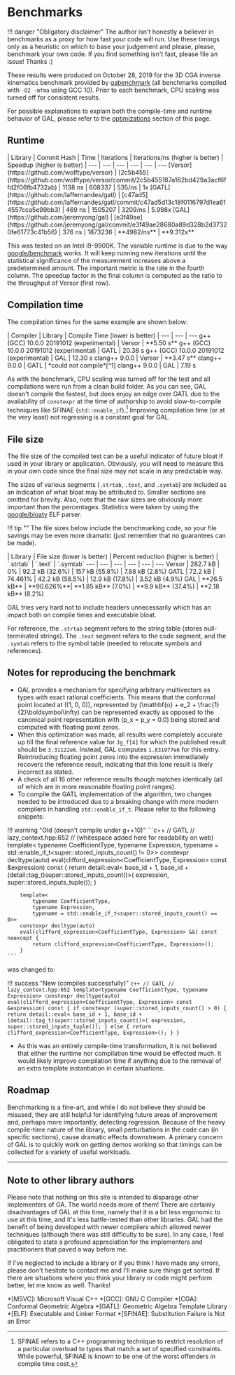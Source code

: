 # Benchmarks

!!! danger "Obligatory disclaimer"
    The author isn't honestly a believer in benchmarks as a proxy for how fast *your* code will run. Use these timings only as a heuristic on which to base your judgement and please, please, benchmark your own code. If you find something isn't fast, please file an issue! Thanks :)

These results were produced on October 28, 2019 for the 3D CGA inverse kinematics benchmark provided by [gabenchmark](https://github.com/ga-developers/ga-benchmark/blob/master/AlgorithmInverseKinematics.cpp) (all benchmarks compiled with `-O2 -mfma` using GCC 10). Prior to each benchmark, CPU scaling was turned off for consistent results.

For possible explanations to explain both the compile-time and runtime behavior of GAL, please refer to the [optimizations](optimizations.md) section of this page.

## Runtime

<div class="benchmarks" markdown="1">
| Library | Commit Hash | Time | Iterations | Iterations/ns (higher is better) | Speedup (higher is better) |
--- | --- | --- | --- | --- | ---
[Versor](https://github.com/wolftype/versor) | [2c5b455](https://github.com/wolftype/versor/commit/2c5b455187a162bd429a3acf6ffd2f06fb4732ab) | 1138 ns | 608337 | 535/ns | 1x
[GATL](https://github.com/laffernandes/gatl) | [c47ad5](https://github.com/laffernandes/gatl/commit/c47ad5d13c18f0116797d1ea614557cca5e99bb3) | 469 ns | 1505207 | 3209/ns | 5.998x
[GAL](https://github.com/jeremyong/gal) | [e3f49ae](https://github.com/jeremyong/gal/commit/e3f49ae28680a89d328b2d37320fe61773c41b56) | 376 ns | 1873236 | **4982/ns** | **9.312x**
</div>

This was tested on an Intel i9-9900K. The variable runtime is due to the way [google/benchmark](https://github.com/google/benchmark) works. It will keep running new iterations until the statistical significance of the measurement increases above a predetermined amount. The important metric is the rate in the fourth column. The speedup factor in the final column is computed as the ratio to the throughput of Versor (first row).

## Compilation time

The compilation times for the same example are shown below:

<div class="benchmarks2" markdown="1">
| Compiler | Library | Compile Time (lower is better) |
--- | --- | ---
g++ (GCC) 10.0.0 20191012 (experimental) | Versor | **5.50 s**
g++ (GCC) 10.0.0 20191012 (experimental) | GATL | 20.38 s
g++ (GCC) 10.0.0 20191012 (experimental) | GAL | 12.30 s
clang++ 9.0.0 | Versor | **3.47 s**
clang++ 9.0.0 | GATL | *could not compile*[^1]
clang++ 9.0.0 | GAL | 7.19 s
</div>

As with the benchmark, CPU scaling was turned off for the test and all compilations were run from a clean build folder. As you can see, GAL doesn't compile the fastest, but does enjoy an edge over GATL due to the availability of `constexpr` at the time of authorship to avoid slow-to-compile techniques like SFINAE (`std::enable_if`).[^2] Improving compilation time (or at the very least) not regressing is a constant goal for GAL.

## File size

The file size of the compiled test can be a useful indicator of future bloat if used in your library or application. Obviously, you will need to measure this in your own code since the final size may not scale in any predictable way.

The sizes of various segments (`.strtab`, `.text`, and `.symtab`) are included as an indication of what bloat may be attributed to. Smaller sections are omitted for brevity. Also, note that the raw sizes are obviously more important than the percentages. Statistics were taken by using the [google/bloaty](https://github.com/google/bloaty) ELF parser.

!!! tip ""
    The file sizes below include the benchmarking code, so your file savings may be even more dramatic (just remember that no guarantees can be made).

<div class="benchmarks" markdown="1">
| Library | File size (lower is better) | Percent reduction (higher is better) | `.strtab` | `.text` | `.symtab`
--- | --- | --- | --- | --- | ---
Versor | 282.7 kB | 0% | 92.2 kB (32.6%) | 157 kB (55.8%) | 7.88 kB (2.8%)
GATL | 72.2 kB | 74.461% | 42.2 kB (58.5%) | 12.9 kB (17.8%) | 3.52 kB (4.9%)
GAL | **26.5 kB** | **90.626%**| **1.85 kB** (7.0%) | **9.9 kB** (37.4%) | **2.18 kB** (8.2%)
</div>

GAL tries very hard not to include headers unnecessarily which has an impact both on compile times and executable bloat.

For reference, the `.strtab` segment refers to the string table (stores null-terminated strings). The `.text` segment refers to the code segment, and the `.symtab` refers to the symbol table (needed to relocate symbols and references).

## Notes for reproducing the benchmark

* GAL provides a mechanism for specifying arbitrary multivectors as types with exact rational coefficients. This means that the conformal point located at \((1, 0, 0)\), represented by \(\mathbf{o} + e_2 + \frac{1}{2}\boldsymbol\infty\) can be represented exactly as opposed to the canonical point representation with \(p_x = p_y = 0.0\) being stored and computed with floating point zeros.
* When this optimization was made, all results were completely accurate up till the final reference value for `Jg_f[4]` for which the published result should be `3.31122e6`. Instead, GAL computes `1.831977e6` for this entry. Reintroducing floating point zeros into the expression immediately recovers the reference result, indicating that this lone result is likely incorrect as stated.
* A check of all 16 other reference results though matches identically (all of which are in more reasonable floating point ranges).
* To compile the GATL implementation of the algorithm, two changes needed to be introduced due to a breaking change with more modern compilers in handling `std::enable_if_t`. Please refer to the following snippets:

!!! warning "Old (doesn't compile under g++10)"
    ```c++
        // GATL
        // lazy_context.hpp:652
        // (whitespace added here for readability on web)
        template<
            typename CoefficientType,
            typename Expression,
            typename = std::enable_if_t<super::stored_inputs_count() != 0>>
        constexpr decltype(auto)
        eval(clifford_expression<CoefficientType, Expression> const &expression) const {
            return detail::eval<
                base_id + 1,
                base_id + (detail::tag_t)super::stored_inputs_count()>(
                    expression, super::stored_inputs_tuple());
        }

        template<
            typename CoefficientType,
            typename Expression,
            typename = std::enable_if_t<super::stored_inputs_count() == 0>>
        constexpr decltype(auto)
        eval(clifford_expression<CoefficientType, Expression> &&) const noexcept {
            return clifford_expression<CoefficientType, Expression>();
        }
    ```

was changed to:

!!! success "New (compiles successfully)"
    ```c++
        // GATL
        // lazy_context.hpp:652
        template<typename CoefficientType, typename Expression>
        constexpr decltype(auto)
        eval(clifford_expression<CoefficientType, Expression> const &expression) const {
            if constexpr (super::stored_inputs_count() > 0)
            {
                return detail::eval<
                    base_id + 1,
                    base_id + (detail::tag_t)super::stored_inputs_count()>(
                        expression, super::stored_inputs_tuple());
            }
            else
            {
                return clifford_expression<CoefficientType, Expression>();
            }
        }
    ```

* As this was an entirely compile-time transformation, it is not believed that either the runtime nor compilation time would be effected much. It would likely improve compilation time if anything due to the removal of an extra template instantiation in certain situations.

## Roadmap

Benchmarking is a fine-art, and while I do not believe they should be misused, they are still helpful for identifying future areas of improvement and, perhaps more importantly, detecting regression. Because of the heavy compile-time nature of the library, small perturbations in the code can (in specific sections), cause dramatic effects downstream. A primary concern of GAL is to quickly work on getting demos working so that timings can be collected for a variety of useful workloads.

***

## Note to other library authors

Please note that nothing on this site is intended to disparage other implementers of GA. The world needs more of them! There are certainly disadvantages of GAL at this time, namely that it is a bit less ergonomic to use at this time, and it's less battle-tested than other libraries. GAL had the benefit of being developed with newer compilers which allowed newer techniques (although there was still difficulty to be sure). In any case, I feel obligated to state a profound appreciation for the implementers and practitioners that paved a way before me.

If I've neglected to include a library or if you think I have made any errors, please don't hesitate to contact me and I'll make sure things get sorted. If there are situations where you think your library or code might perform better, let me know as well. Thanks!

[^1]: Because of the newer clang compiler, GATL couldn't be compiled, possibly due to changes in the C++ standard or because older versions of clang were inadvertedly more permissive. Note that for g++, I opted to test all libraries against the current trunk version, as GAL uses various C++17 techniques handled better in GCC10 and improvements to the compiler generally benefit all libraries.

[^2]: SFINAE refers to a C++ programming technique to restrict resolution of a particular overload to types that match a set of specified constraints. While powerful, SFINAE is known to be one of the worst offenders in compile time cost.

*[MSVC]: Microsoft Visual C++
*[GCC]: GNU C Compiler
*[CGA]: Conformal Geometric Algebra
*[GATL]: Geometric Algebra Template Library
*[ELF]: Executable and Linker Format
*[SFINAE]: Substitution Failure is Not an Error